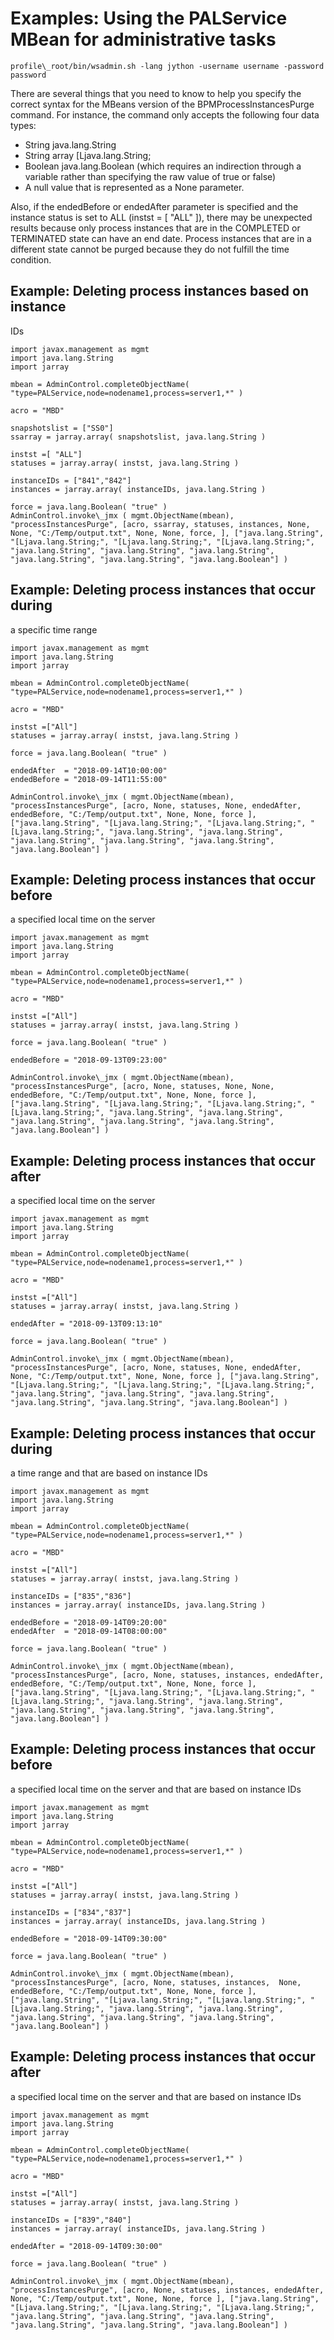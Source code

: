 # Examples: Using the PALService MBean for administrative tasks

```
profile\_root/bin/wsadmin.sh -lang jython -username username -password password
```

There
are several things that you need to know to help you specify the correct syntax for the MBeans
version of the BPMProcessInstancesPurge command. For instance, the command only
accepts the following four data types:

- String java.lang.String
- String array [Ljava.lang.String;
- Boolean java.lang.Boolean (which requires an indirection through a variable
rather than specifying the raw value of true or
false)
- A null value that is represented as a None parameter.

Also, if the endedBefore or endedAfter parameter
is specified and the instance status is set to ALL (instst = [
"ALL" ]), there may be unexpected results because only process instances that are in the
COMPLETED or TERMINATED state can have an end date.
Process instances that are in a different state cannot be purged because they do not fulfill the
time condition.

## Example: Deleting process instances based on instance
IDs

```
import javax.management as mgmt
import java.lang.String
import jarray

mbean = AdminControl.completeObjectName( "type=PALService,node=nodename1,process=server1,*" )

acro = "MBD"

snapshotslist = ["SS0"]
ssarray = jarray.array( snapshotslist, java.lang.String )

instst =[ "ALL"]
statuses = jarray.array( instst, java.lang.String )

instanceIDs = ["841","842"]
instances = jarray.array( instanceIDs, java.lang.String )

force = java.lang.Boolean( "true" )
AdminControl.invoke\_jmx ( mgmt.ObjectName(mbean), "processInstancesPurge", [acro, ssarray, statuses, instances, None, None, "C:/Temp/output.txt", None, None, force, ], ["java.lang.String", "[Ljava.lang.String;", "[Ljava.lang.String;", "[Ljava.lang.String;", "java.lang.String", "java.lang.String", "java.lang.String", "java.lang.String", "java.lang.String", "java.lang.Boolean"] )
```

## Example: Deleting process instances that occur during
a specific time range

```
import javax.management as mgmt
import java.lang.String
import jarray

mbean = AdminControl.completeObjectName( "type=PALService,node=nodename1,process=server1,*" )

acro = "MBD"

instst =["All"]
statuses = jarray.array( instst, java.lang.String )

force = java.lang.Boolean( "true" )

endedAfter  = "2018-09-14T10:00:00"
endedBefore = "2018-09-14T11:55:00"

AdminControl.invoke\_jmx ( mgmt.ObjectName(mbean), "processInstancesPurge", [acro, None, statuses, None, endedAfter, endedBefore, "C:/Temp/output.txt", None, None, force ], ["java.lang.String", "[Ljava.lang.String;", "[Ljava.lang.String;", "[Ljava.lang.String;", "java.lang.String", "java.lang.String", "java.lang.String", "java.lang.String", "java.lang.String", "java.lang.Boolean"] )
```

## Example: Deleting process instances that occur before
a specified local time on the server

```
import javax.management as mgmt
import java.lang.String
import jarray

mbean = AdminControl.completeObjectName( "type=PALService,node=nodename1,process=server1,*" )

acro = "MBD"

instst =["All"]
statuses = jarray.array( instst, java.lang.String )

force = java.lang.Boolean( "true" )

endedBefore = "2018-09-13T09:23:00"

AdminControl.invoke\_jmx ( mgmt.ObjectName(mbean), "processInstancesPurge", [acro, None, statuses, None, None, endedBefore, "C:/Temp/output.txt", None, None, force ], ["java.lang.String", "[Ljava.lang.String;", "[Ljava.lang.String;", "[Ljava.lang.String;", "java.lang.String", "java.lang.String", "java.lang.String", "java.lang.String", "java.lang.String", "java.lang.Boolean"] )
```

## Example: Deleting process instances that occur after
a specified local time on the server

```
import javax.management as mgmt
import java.lang.String
import jarray

mbean = AdminControl.completeObjectName( "type=PALService,node=nodename1,process=server1,*" )

acro = "MBD"

instst =["All"]
statuses = jarray.array( instst, java.lang.String )

endedAfter = "2018-09-13T09:13:10"

force = java.lang.Boolean( "true" )

AdminControl.invoke\_jmx ( mgmt.ObjectName(mbean), "processInstancesPurge", [acro, None, statuses, None, endedAfter, None, "C:/Temp/output.txt", None, None, force ], ["java.lang.String", "[Ljava.lang.String;", "[Ljava.lang.String;", "[Ljava.lang.String;", "java.lang.String", "java.lang.String", "java.lang.String", "java.lang.String", "java.lang.String", "java.lang.Boolean"] )
```

## Example: Deleting process instances that occur during
a time range and that are based on instance IDs

```
import javax.management as mgmt
import java.lang.String
import jarray

mbean = AdminControl.completeObjectName( "type=PALService,node=nodename1,process=server1,*" )

acro = "MBD"

instst =["All"]
statuses = jarray.array( instst, java.lang.String )

instanceIDs = ["835","836"]
instances = jarray.array( instanceIDs, java.lang.String )

endedBefore = "2018-09-14T09:20:00"
endedAfter  = "2018-09-14T08:00:00"

force = java.lang.Boolean( "true" )

AdminControl.invoke\_jmx ( mgmt.ObjectName(mbean), "processInstancesPurge", [acro, None, statuses, instances, endedAfter, endedBefore, "C:/Temp/output.txt", None, None, force ], ["java.lang.String", "[Ljava.lang.String;", "[Ljava.lang.String;", "[Ljava.lang.String;", "java.lang.String", "java.lang.String", "java.lang.String", "java.lang.String", "java.lang.String", "java.lang.Boolean"] )
```

## Example: Deleting process instances that occur before
a specified local time on the server and that are based on instance
IDs

```
import javax.management as mgmt
import java.lang.String
import jarray

mbean = AdminControl.completeObjectName( "type=PALService,node=nodename1,process=server1,*" )

acro = "MBD"

instst =["All"]
statuses = jarray.array( instst, java.lang.String )

instanceIDs = ["834","837"]
instances = jarray.array( instanceIDs, java.lang.String )

endedBefore = "2018-09-14T09:30:00"

force = java.lang.Boolean( "true" )

AdminControl.invoke\_jmx ( mgmt.ObjectName(mbean), "processInstancesPurge", [acro, None, statuses, instances,  None, endedBefore, "C:/Temp/output.txt", None, None, force ], ["java.lang.String", "[Ljava.lang.String;", "[Ljava.lang.String;", "[Ljava.lang.String;", "java.lang.String", "java.lang.String", "java.lang.String", "java.lang.String", "java.lang.String", "java.lang.Boolean"] )
```

## Example: Deleting process instances that occur after
a specified local time on the server and that are based on instance
IDs

```
import javax.management as mgmt
import java.lang.String
import jarray

mbean = AdminControl.completeObjectName( "type=PALService,node=nodename1,process=server1,*" )

acro = "MBD"

instst =["All"]
statuses = jarray.array( instst, java.lang.String )

instanceIDs = ["839","840"]
instances = jarray.array( instanceIDs, java.lang.String )

endedAfter = "2018-09-14T09:30:00"

force = java.lang.Boolean( "true" )

AdminControl.invoke\_jmx ( mgmt.ObjectName(mbean), "processInstancesPurge", [acro, None, statuses, instances, endedAfter, None, "C:/Temp/output.txt", None, None, force ], ["java.lang.String", "[Ljava.lang.String;", "[Ljava.lang.String;", "[Ljava.lang.String;", "java.lang.String", "java.lang.String", "java.lang.String", "java.lang.String", "java.lang.String", "java.lang.Boolean"] )
```